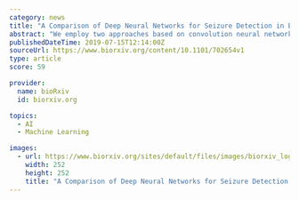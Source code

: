 ```yaml
---
category: news
title: "A Comparison of Deep Neural Networks for Seizure Detection in EEG Signals"
abstract: "We employ two approaches based on convolution neural networks (CNNs) and artificial neural networks (ANNs) to provide a probability of seizure occurrence in a windowed EEG recording of 18 channels. In order to extract relevant features based on time ..."
publishedDateTime: 2019-07-15T12:14:00Z
sourceUrl: https://www.biorxiv.org/content/10.1101/702654v1
type: article
score: 59

provider:
  name: bioRxiv
  id: biorxiv.org

topics:
  - AI
  - Machine Learning

images:
  - url: https://www.biorxiv.org/sites/default/files/images/biorxiv_logo_homepage7-5-small.png
    width: 252
    height: 252
    title: "A Comparison of Deep Neural Networks for Seizure Detection in EEG Signals"
---
```

